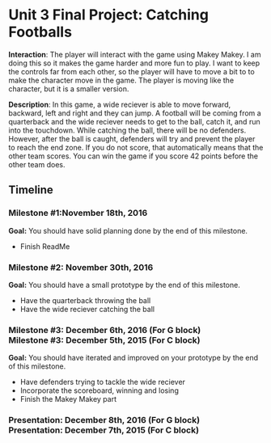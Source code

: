 <h1>Unit 3 Final Project: Catching Footballs</h1>

<strong>Interaction</strong>: 
The player will interact with the game using Makey Makey. I am doing this so it makes the game harder and more fun to play. I want to keep the controls far from each other, so the player will have to move a bit to to make the character move in the game. The player is moving like the character, but it is a smaller version. 

<strong>Description</strong>: 
In this game, a wide reciever is able to move forward, backward, left and right and they can jump. A football will be coming from a quarterback and the wide reciever needs to get to the ball, catch it, and run into the touchdown. While catching the ball, there will be no defenders. However, after the ball is caught, defenders will try and prevent the player to reach the end zone. If you do not score, that automatically means that the other team scores. You can win the game if you score 42 points before the other team does. 

<h2>Timeline</h2>

<div>
  <h3>Milestone #1:November 18th, 2016 </h3>
  <strong>Goal:</strong> You should have solid planning done by the end of this milestone.
  <ul>
    <li>Finish ReadMe</li>
  </ul>
</div>

<p>
  <h3>Milestone #2: November 30th, 2016 </h3>
  <strong>Goal:</strong> You should have a small prototype by the end of this milestone.
  <ul>
    <li>Have the quarterback throwing the ball</li>
    <li>Have the wide reciever catching the ball</li>
  </ul>
</p>

<div>
  <h3>Milestone #3: December 6th, 2016 (For G block)</br>
  Milestone #3: December 5th, 2015 (For C block) </h3>
  <strong>Goal:</strong> You should have iterated and improved on your prototype by the end of this milestone.
  <ul>
    <li>Have defenders trying to tackle the wide reciever</li>
    <li>Incorporate the scoreboard, winning and losing</li>
    <li>Finish the Makey Makey part</li>
  </ul>
</div>

<div>
  <h3><strong>Presentation:</strong> December 8th, 2016 (For G block)</br>
  <strong>Presentation:</strong> December 7th, 2015 (For C block) </h3>
</div>
